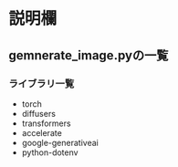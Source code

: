 # 説明欄

## gemnerate_image.pyの一覧

### ライブラリ一覧

- torch
- diffusers
- transformers
- accelerate
- google-generativeai
- python-dotenv
